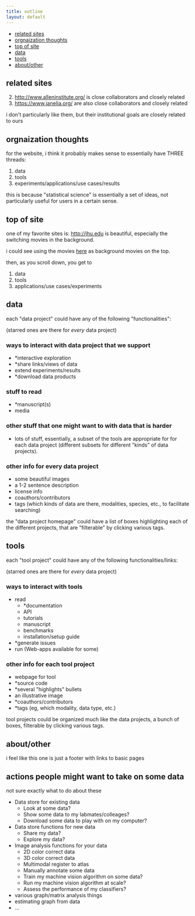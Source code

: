 ```yaml
---
title: outline
layout: default
---
```


<!-- TOC depthFrom:1 depthTo:6 withLinks:1 updateOnSave:1 orderedList:0 -->

- [related sites](#related-sites)
- [orgnaization thoughts](#orgnaization-thoughts)
- [top of site](#top-of-site)
- [data](#data)
- [tools](#tools)
- [about/other](#aboutother)

<!-- /TOC -->


## related sites

2. http://www.alleninstitute.org/ is close collaborators and closely related
3. https://www.janelia.org/ are also close collaborators and closely related

i don't particularly like them, but their institutional goals are closely related to ours

## orgnaization thoughts


for the website, i think it probably makes sense to essentially have THREE threads:

1. data
2. tools
3. experiments/applications/use cases/results

this is because "statistical science" is essentially a set of ideas,
not particularly useful for users in a certain sense.


## top of site

one of my favorite sites is:  http://jhu.edu is beautiful, especially the switching movies in the background.

i could see using the movies [here](videos.html) as background movies on the top.

then, as you scroll down, you get to

1. data
2. tools
3. applications/use cases/experiments



## data

each "data project" could have any of the following "functionalities":

(starred ones are there for *every* data project)

### ways to interact with data project that we support 
- *interactive exploration
- *share links/views of data
- extend experiments/results
- *download data products

### stuff to read
- *manuscript(s)
- media

### other stuff that one might want to with data that is harder

- lots of stuff, essentially, a subset of the tools are appropriate for for each data project (different subsets for different "kinds" of data projects).


### other info for every data project
- some beautiful images
- a 1-2 sentence description
- license info
- coauthors/contributors
- tags (which kinds of data are there, modalities, species, etc., to facilitate searching)

the "data project homepage" could have a list of boxes highlighting each of the different projects, that are "filterable" by clicking various tags.



## tools

each "tool project" could have any of the following functionalities/links:

(starred ones are there for *every* data project)


### ways to interact with tools
- read
	- *documentation
	- API
	- tutorials
	- manuscript
	- benchmarks
	- installation/setup guide
- *generate issues
- run (Web-apps available for some)

### other info for each tool project
- webpage for tool
- *source code
- *several "highlights" bullets
- an illustrative image
- *coauthors/contributors
- *tags (eg, which modality, data type, etc.)


tool projects could be organized much like the data projects, a bunch of boxes, filterable by clicking various tags.


## about/other


i feel like this one is just a footer with links to basic pages

## actions people might want to take on some data

not sure exactly what to do about these


- Data store for existing data
	- Look at some data?
	- Show some data to my labmates/colleages?
	- Download some data to play with on my computer?
- Data store functions for new data
	- Share my data?
	- Explore my data?
- Image analysis functions for your data
	- 2D color correct data
	- 3D color correct data
	- Multimodal register to atlas
	- Manually annotate some data
	- Train my machine vision algorithm on some data?
	- Run my machine vision algorithm at scale?
	- Assess the performance of my classifiers?
- various graph/matrix analysis things
- estimating graph from data
- ...
